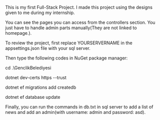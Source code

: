 This is my first Full-Stack Project. I made this project using the designs given to me during my internship.

You can see the pages you can access from the controllers section. You just have to handle admin parts manually(They are not linked to homepage.).

To review the project, first replace YOURSERVERNAME in the appsettings.json file with your sql server.

Then type the following codes in NuGet package manager:

cd .\GenclikBelediyesi

dotnet dev-certs https --trust

dotnet ef migrations add createdb

dotnet ef database update

Finally, you can run the commands in db.txt in sql server to add a list of news and add an admin(with username: admin and password: asd).
